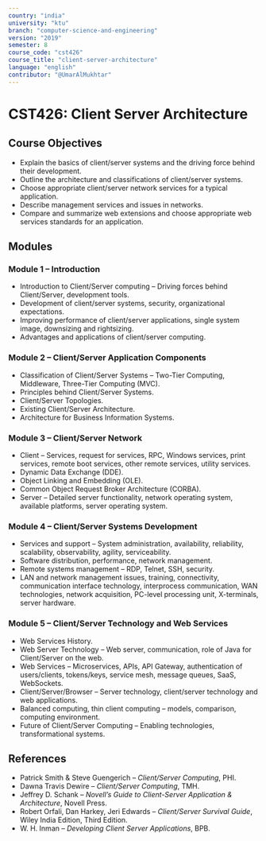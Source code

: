 ```yaml
---
country: "india"
university: "ktu"
branch: "computer-science-and-engineering"
version: "2019"
semester: 8
course_code: "cst426"
course_title: "client-server-architecture"
language: "english"
contributor: "@UmarAlMukhtar"
---
```


# CST426: Client Server Architecture  

## Course Objectives  
* Explain the basics of client/server systems and the driving force behind their development.  
* Outline the architecture and classifications of client/server systems.  
* Choose appropriate client/server network services for a typical application.  
* Describe management services and issues in networks.  
* Compare and summarize web extensions and choose appropriate web services standards for an application.  

## Modules  

### Module 1 – Introduction  
* Introduction to Client/Server computing – Driving forces behind Client/Server, development tools.  
* Development of client/server systems, security, organizational expectations.  
* Improving performance of client/server applications, single system image, downsizing and rightsizing.  
* Advantages and applications of client/server computing.  

### Module 2 – Client/Server Application Components  
* Classification of Client/Server Systems – Two-Tier Computing, Middleware, Three-Tier Computing (MVC).  
* Principles behind Client/Server Systems.  
* Client/Server Topologies.  
* Existing Client/Server Architecture.  
* Architecture for Business Information Systems.  

### Module 3 – Client/Server Network  
* Client – Services, request for services, RPC, Windows services, print services, remote boot services, other remote services, utility services.  
* Dynamic Data Exchange (DDE).  
* Object Linking and Embedding (OLE).  
* Common Object Request Broker Architecture (CORBA).  
* Server – Detailed server functionality, network operating system, available platforms, server operating system.  

### Module 4 – Client/Server Systems Development  
* Services and support – System administration, availability, reliability, scalability, observability, agility, serviceability.  
* Software distribution, performance, network management.  
* Remote systems management – RDP, Telnet, SSH, security.  
* LAN and network management issues, training, connectivity, communication interface technology, interprocess communication, WAN technologies, network acquisition, PC-level processing unit, X-terminals, server hardware.  

### Module 5 – Client/Server Technology and Web Services  
* Web Services History.  
* Web Server Technology – Web server, communication, role of Java for Client/Server on the web.  
* Web Services – Microservices, APIs, API Gateway, authentication of users/clients, tokens/keys, service mesh, message queues, SaaS, WebSockets.  
* Client/Server/Browser – Server technology, client/server technology and web applications.  
* Balanced computing, thin client computing – models, comparison, computing environment.  
* Future of Client/Server Computing – Enabling technologies, transformational systems.  

## References  
* Patrick Smith & Steve Guengerich – *Client/Server Computing*, PHI.  
* Dawna Travis Dewire – *Client/Server Computing*, TMH.  
* Jeffrey D. Schank – *Novell’s Guide to Client-Server Application & Architecture*, Novell Press.  
* Robert Orfali, Dan Harkey, Jeri Edwards – *Client/Server Survival Guide*, Wiley India Edition, Third Edition.  
* W. H. Inman – *Developing Client Server Applications*, BPB.  

